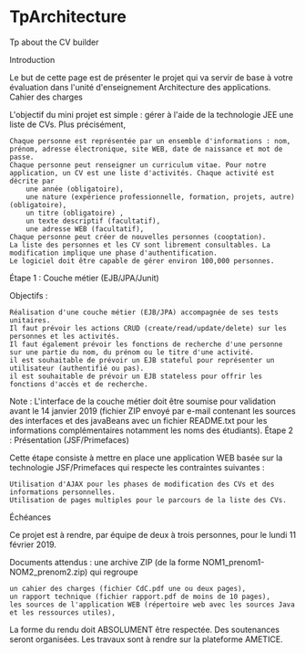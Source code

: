 # TpArchitecture
Tp about the CV builder


Introduction

Le but de cette page est de présenter le projet qui va servir de base à votre évaluation dans l'unité d'enseignement Architecture des applications.
Cahier des charges

L'objectif du mini projet est simple : gérer à l'aide de la technologie JEE une liste de CVs. Plus précisément,

    Chaque personne est représentée par un ensemble d'informations : nom, prénom, adresse électronique, site WEB, date de naissance et mot de passe.
    Chaque personne peut renseigner un curriculum vitae. Pour notre application, un CV est une liste d'activités. Chaque activité est décrite par
        une année (obligatoire),
        une nature (expérience professionnelle, formation, projets, autre) (obligatoire),
        un titre (obligatoire) ,
        un texte descriptif (facultatif),
        une adresse WEB (facultatif),
    Chaque personne peut créer de nouvelles personnes (cooptation).
    La liste des personnes et les CV sont librement consultables. La modification implique une phase d'authentification.
    Le logiciel doit être capable de gérer environ 100,000 personnes.

Étape 1 : Couche métier (EJB/JPA/Junit)

Objectifs :

    Réalisation d'une couche métier (EJB/JPA) accompagnée de ses tests unitaires.
    Il faut prévoir les actions CRUD (create/read/update/delete) sur les personnes et les activités.
    Il faut également prévoir les fonctions de recherche d'une personne sur une partie du nom, du prénom ou le titre d'une activité.
    il est souhaitable de prévoir un EJB stateful pour représenter un utilisateur (authentifié ou pas).
    il est souhaitable de prévoir un EJB stateless pour offrir les fonctions d'accès et de recherche.

Note : L'interface de la couche métier doit être soumise pour validation avant le 14 janvier 2019 (fichier ZIP envoyé par e-mail contenant les sources des interfaces et des javaBeans avec un fichier README.txt pour les informations complémentaires notamment les noms des étudiants).
Étape 2 : Présentation (JSF/Primefaces)

Cette étape consiste à mettre en place une application WEB basée sur la technologie JSF/Primefaces qui respecte les contraintes suivantes :

    Utilisation d'AJAX pour les phases de modification des CVs et des informations personnelles.
    Utilisation de pages multiples pour le parcours de la liste des CVs.

Échéances

Ce projet est à rendre, par équipe de deux à trois personnes, pour le lundi 11 février 2019.

Documents attendus : une archive ZIP (de la forme NOM1_prenom1-NOM2_prenom2.zip) qui regroupe

    un cahier des charges (fichier CdC.pdf une ou deux pages),
    un rapport technique (fichier rapport.pdf de moins de 10 pages),
    les sources de l'application WEB (répertoire web avec les sources Java et les ressources utiles),

La forme du rendu doit ABSOLUMENT être respectée. Des soutenances seront organisées. Les travaux sont à rendre sur la plateforme AMETICE.
